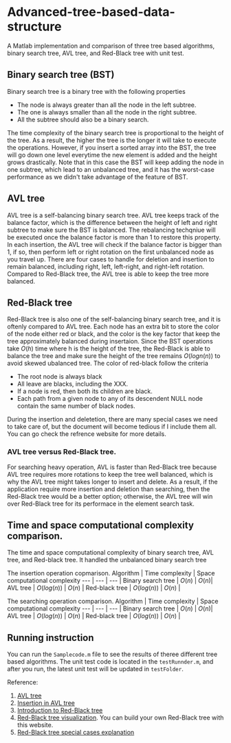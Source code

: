 # Advanced-tree-based-data-structure
A Matlab implementation and comparison of three tree based algorithms, binary search tree, AVL tree, and Red-Black tree with unit test.

## Binary search tree (BST)
Binary search tree is a binary tree with the following properties
* The node is always greater than all the node in the left subtree.
* The one is always smaller than all the node in the right subtree.
* All the subtree should also be a binary search.

The time complexity of the binary search tree is proportional to the height of the tree. As a result, the higher the tree is the longer it will take to execute the operations. However, if you insert a sorted array into the BST, the tree will go down one level everytime the new element is added and the height grows drastically. Note that in this case the BST will keep adding the node in one subtree, which lead to an unbalanced tree, and it has the worst-case performance as we didn't take advantage of the feature of BST.

## AVL tree
AVL tree is a self-balancing binary search tree.  AVL tree keeps track of the balance factor, which is the difference between the height of left and right subtree to make sure the BST is balanced. The rebalancing techqniue will be executed once the balance factor is more than 1 to restore this property. In each insertion, the AVL tree will check if the balance factor is bigger than 1, if so, then perform left or right rotation on the first unbalanced node as you travel up. There are four cases to handle for deletion and insertion to remain balanced, including right, left, left-right, and right-left rotation. Compared to Red-Black tree, the AVL tree is able to keep the tree more balanced.

## Red-Black tree 
Red-Black tree is also one of the self-balancing binary search tree, and it is oftenly compared to AVL tree. Each node has an extra bit to store the color of the node either red or black, and the color is the key factor that keep the tree approximately balanced during insertaion. Since the BST operations take $O(h)$ time where h is the height of the tree, the Red-Black is able to balance the tree and make sure the height of the tree remains $O(logn(n))$ to avoid skewed ubalanced tree.
The color of red-black follow the criteria
* The root node is always black 
* All leave are blacks, including the XXX. 
* If a node is red, then both its children are black.
* Each path from a given node to any of its descendent NULL node contain the same number of black nodes.

During the insertion and deletetion, there are many special cases we need to take care of, but the document will become tedious if I include them all. You can go check the refrence website for more details.

### AVL tree versus Red-Black tree.
For searching heavy operation, AVL is faster than Red-Black tree because AVL tree requires more rotations to keep the tree well balanced, which is why the AVL tree might takes longer to insert and delete. As a result, if the application require more insertion and deletion than searching, then the Red-Black tree would be a better option; otherwise, the AVL tree will win over Red-Black tree for its performace in the element search task.

## Time and space computational complexity comparison.
The time and space computational complexity of binary search tree, AVL tree, and Red-black tree. It handled the unbalanced binary search tree 

The insertion operation copmarison.
Algorithm | Time complexity | Space computational complexity
--- | --- | --- |
Binary search tree | $O(n)$ | $O(n)$|
AVL tree |  $O(log(n))$ | $O(n)$ |
Red-black tree | $O(log(n))$ | $O(n)$ |

The searching operation comparison.
Algorithm | Time complexity | Space computational complexity
--- | --- | --- |
Binary search tree | $O(n)$ | $O(n)$|
AVL tree |  $O(log(n))$ | $O(n)$ |
Red-black tree | $O(log(n))$ | $O(n)$ |

## Running instruction
You can run the ```Samplecode.m``` file to see the results of  theree different tree based algorithms.
The unit test code is located in the ```testRunnder.m```, and after you run, the latest unit test will be updated in ```testFolder```.


Reference: 
1. [AVL tree](https://www.tutorialspoint.com/data_structures_algorithms/avl_tree_algorithm.htm)
2. [Insertion in AVL tree](https://www.geeksforgeeks.org/insertion-in-an-avl-tree/)
3. [Introduction to Red-Black tree](https://www.geeksforgeeks.org/introduction-to-red-black-tree/)
4. [Red-Black tree visualization](https://www.cs.usfca.edu/~galles/visualization/RedBlack.html). You can build your own Red-Black tree with this website.
5. [Red-Black tree special cases explanation](https://algorithmtutor.com/Data-Structures/Tree/Red-Black-Trees/)
